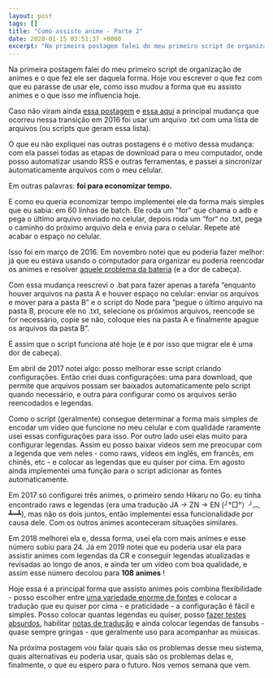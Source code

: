 ```yaml
---
layout: post
tags: []
title: "Como assisto anime - Parte 2"
date: 2020-01-15 03:51:37 +0000
excerpt: "Na primeira postagem falei do meu primeiro script de organização de animes e o que fez ele ser daquela forma. Hoje vou escrever o que fez..."
---
```


Na primeira postagem falei do meu primeiro script de organização de animes e o que fez ele ser daquela forma. Hoje vou escrever o que fez com que eu parasse de usar ele, como isso mudou a forma que eu assisto animes e o que isso me influencia hoje.

Caso não viram ainda [essa postagem](https://qgustavor.tk/principios-de-organizacao/) e [essa aqui](https://qgustavor.tk/estat%C3%ADsticas/) a principal mudança que ocorreu nessa transição em 2016 foi usar um arquivo .txt com uma lista de arquivos (ou scripts que geram essa lista).

O que eu não expliquei nas outras postagens é o motivo dessa mudança: com ela passei todas as etapas de download para o meu computador, onde posso automatizar usando RSS e outras ferramentas, e passei a sincronizar automaticamente arquivos com o meu celular.

Em outras palavras: **foi para economizar tempo.**

E como eu queria economizar tempo implementei ele da forma mais simples que eu sabia: em 60 linhas de batch. Ele roda um "for" que chama o adb e pega o último arquivo enviado no celular, depois roda um “for“ no .txt, pega o caminho do próximo arquivo dela e envia para o celular. Repete até acabar o espaço no celular.

Isso foi em março de 2016. Em novembro notei que eu poderia fazer melhor: já que eu estava usando o computador para organizar eu poderia reencodar os animes e resolver [aquele problema da bateria](https://i.imgur.com/2IE032f.png) (e a dor de cabeça).

Com essa mudança reescrevi o .bat para fazer apenas a tarefa “enquanto houver arquivos na pasta A e houver espaço no celular: enviar os arquivos e mover para a pasta B” e o script do Node para “pegue o último arquivo na pasta B, procure ele no .txt, selecione os próximos arquivos, reencode se for necessário, copie se não, coloque eles na pasta A e finalmente apague os arquivos da pasta B”.

É assim que o script funciona até hoje (e é por isso que migrar ele é uma dor de cabeça).

Em abril de 2017 notei algo: posso melhorar esse script criando configurações. Então criei duas configurações: uma para download, que permite que arquivos possam ser baixados automaticamente pelo script quando necessário, e outra para configurar como os arquivos serão reencodados e legendas.

Como o script (geralmente) consegue determinar a forma mais simples de encodar um vídeo que funcione no meu celular e com qualidade raramente usei essas configurações para isso. Por outro lado usei elas muito para configurar legendas. Assim eu posso baixar vídeos sem me preocupar com a legenda que vem neles - como raws, vídeos em inglês, em francês, em chinês, etc - e colocar as legendas que eu quiser por cima. Em agosto ainda implementei uma função para o script adicionar as fontes automaticamente.

Em 2017 só configurei três animes, o primeiro sendo Hikaru no Go: eu tinha encontrado raws e legendas (era uma tradução JA -> ZN -> EN (╯°□°）╯︵ ┻━┻), mas não os dois juntos, então implementei essa funcionalidade por causa dele. Com os outros animes aconteceram situações similares.

Em 2018 melhorei ela e, dessa forma, usei ela com mais animes e esse número subiu para 24. Já em 2019 notei que eu poderia usar ela para assistir animes com legendas da CR e conseguir legendas atualizadas e revisadas ao longo de anos, e ainda ter um vídeo com boa qualidade, e assim esse número decolou para **108 animes** !

Hoje essa é a principal forma que assisto animes pois combina flexibilidade - posso escolher entre [uma variedade enorme de fontes](https://qgustavor.tk/problemas-com-masamune/) e colocar a tradução que eu quiser por cima - e praticidade - a configuração é fácil e simples. Posso colocar quantas legendas eu quiser, posso [fazer testes absurdos](https://qgustavor.tk/google-translate/), habilitar [notas de tradução](https://qgustavor.tk/notas-de-traducao/) e ainda colocar legendas de fansubs - quase sempre gringas - que geralmente uso para acompanhar as músicas.

Na próxima postagem vou falar quais são os problemas desse meu sistema, quais alternativas eu poderia usar, quais são os problemas delas e, finalmente, o que eu espero para o futuro. Nos vemos semana que vem.
